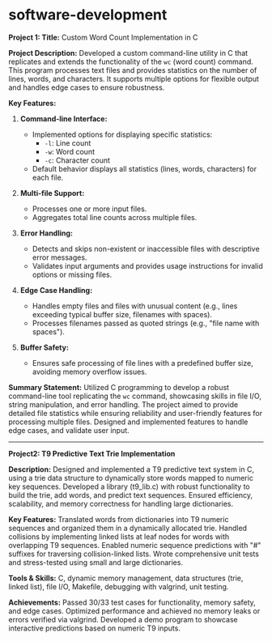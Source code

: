 # software-development
**Project 1: Title:** Custom Word Count Implementation in C

**Project Description:**
Developed a custom command-line utility in C that replicates and extends the functionality of the `wc` (word count) command. This program processes text files and provides statistics on the number of lines, words, and characters. It supports multiple options for flexible output and handles edge cases to ensure robustness.

**Key Features:**
1. **Command-line Interface:**
   - Implemented options for displaying specific statistics:
     - `-l`: Line count
     - `-w`: Word count
     - `-c`: Character count
   - Default behavior displays all statistics (lines, words, characters) for each file.

2. **Multi-file Support:**
   - Processes one or more input files.
   - Aggregates total line counts across multiple files.

3. **Error Handling:**
   - Detects and skips non-existent or inaccessible files with descriptive error messages.
   - Validates input arguments and provides usage instructions for invalid options or missing files.

4. **Edge Case Handling:**
   - Handles empty files and files with unusual content (e.g., lines exceeding typical buffer size, filenames with spaces).
   - Processes filenames passed as quoted strings (e.g., "file name with spaces").

5. **Buffer Safety:**
   - Ensures safe processing of file lines with a predefined buffer size, avoiding memory overflow issues.

**Summary Statement:**
Utilized C programming to develop a robust command-line tool replicating the `wc` command, showcasing skills in file I/O, string manipulation, and error handling. The project aimed to provide detailed file statistics while ensuring reliability and user-friendly features for processing multiple files. Designed and implemented features to handle edge cases, and validate user input.
____________________________________________________________________________
**Project2: T9 Predictive Text Trie Implementation**

**Description:**
Designed and implemented a T9 predictive text system in C, using a trie data structure to dynamically store words mapped to numeric key sequences. Developed a library (t9_lib.c) with robust functionality to build the trie, add words, and predict text sequences. Ensured efficiency, scalability, and memory correctness for handling large dictionaries.

**Key Features:**
Translated words from dictionaries into T9 numeric sequences and organized them in a dynamically allocated trie.
Handled collisions by implementing linked lists at leaf nodes for words with overlapping T9 sequences.
Enabled numeric sequence predictions with "#" suffixes for traversing collision-linked lists.
Wrote comprehensive unit tests and stress-tested using small and large dictionaries.

**Tools & Skills:**
C, dynamic memory management, data structures (trie, linked list), file I/O, Makefile, debugging with valgrind, unit testing.

**Achievements:**
Passed 30/33 test cases for functionality, memory safety, and edge cases.
Optimized performance and achieved no memory leaks or errors verified via valgrind.
Developed a demo program to showcase interactive predictions based on numeric T9 inputs.







